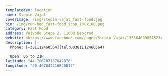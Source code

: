 ```yaml
---
templateKey: location
name: Stepin Vajat
coverImage: /img/stepin-vajat_fast-food.jpg
pin: /img/run-bgd_fast-food_icon_100x100.png
category: Fast Food
address: Vojvode Stepe 2, 11000 Beograd
website: <https://www.facebook.com/pages/Stepin-Vajat/135364699857523>
description: |-
  Phone: [+381112460564](tel:00381112460564)

  Open: 05 to 21H
latitude: "44.786787167047876"
longitude: "20.467042416820817"
---
```

